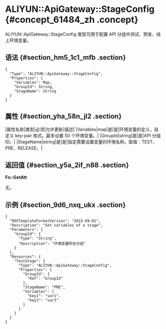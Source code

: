 # ALIYUN::ApiGateway::StageConfig {#concept_61484_zh .concept}

ALIYUN::ApiGateway::StageConfig 类型可用于配置 API 分组中测试、预发、线上环境变量。

## 语法 {#section_hm5_1c1_mfb .section}

``` {#codeblock_efu_1eq_p6u .language-json}
{
  "Type": "ALIYUN::ApiGateway::StageConfig",
  "Properties": {
    "Variables": Map,
    "GroupId": String,
    "StageName": String
  }
}
```

## 属性 {#section_yha_58n_jl2 .section}

|属性名称|类型|必须|允许更新|描述|
|Variables|map|是|是|环境变量的定义，自定义 key-pair 格式。最多设置 50 个环境变量。|
|GroupId|string|是|是|API 分组 ID。|
|StageName|string|是|是|指定需要设置变量的环境名称。取值：TEST、PRE、RELEASE。|

## 返回值 {#section_y5a_2if_n88 .section}

**Fn::GetAtt**

无。

## 示例 {#section_9d6_nxq_ukx .section}

``` {#codeblock_efu_1eq_p6u .language-json}
{
  "ROSTemplateFormatVersion": "2015-09-01",
  "Description": "Set variables of a stage",
  "Parameters": {
    "GroupId": {
      "Type": "String",
      "Description": "环境变量所在分组"
    }
  },
  "Resources": {
    "TestStage": {
      "Type": "ALIYUN::ApiGateway::StageConfig",
      "Properties": {
        "GroupId": {
          "Ref": "GroupId"
        },
        "StageName": "PRE",
        "Variables": {
          "key1": "var1",
          "key3": "var3"
        }
      }
    }
  }
}
```

